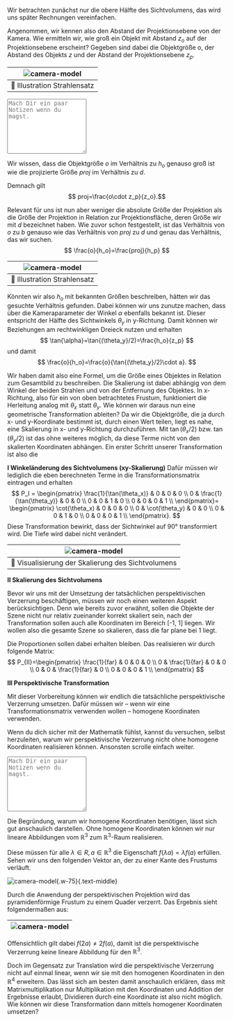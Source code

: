 
Wir betrachten zunächst nur die obere Hälfte des Sichtvolumens, das wird uns später Rechnungen vereinfachen.

Angenommen, wir kennen also den Abstand der Projektionsebene von der Kamera. Wie ermitteln wir, wie groß ein Objekt mit Abstand $z_o$ auf der Projektionsebene erscheint? Gegeben sind dabei die Objektgröße o, der Abstand des Objekts $z$ und der Abstand der Projektionsebene $z_p$.

| ![camera-model](./strahlensatz1.jpg?as=webp) |
| :--------------: |
| :jigsaw: Illustration Strahlensatz |


<textarea class = 'notes' rows = '8' placeholder = 'Mach Dir ein paar Notizen wenn du magst.'></textarea> 

Wir wissen, dass die Objektgröße $o$ im Verhältnis zu $h_o$ genauso groß ist wie die projizierte Größe $proj$ im Verhältnis zu $d$.

Demnach gilt $$
proj=\frac{o\cdot z_p}{z_o}.$$

Relevant für uns ist nun aber weniger die absolute Größe der Projektion als die Größe der Projektion in Relation zur Projektionsfläche, deren Größe wir mit $d$ bezeichnet haben.
Wie zuvor schon festgestellt, ist das Verhältnis von $o$ zu $b$ genauso wie das Verhältnis von $proj$ zu $d$ und genau das Verhältnis, das wir suchen.
$$
\frac{o}{h_o}=\frac{proj}{h_p}
$$

| ![camera-model](./strahlensatz2.jpg?as=webp) |
| :--------------: |
| :jigsaw: Illustration Strahlensatz |

Könnten wir also $h_o$ mit bekannten Größen beschreiben, hätten wir das gesuchte Verhältnis gefunden. Dabei können wir uns zunutze machen, dass über die Kameraparameter der Winkel $\alpha$ ebenfalls bekannt ist. Dieser entspricht der Hälfte des Sichtwinkels $\theta_y$ in y-Richtung. Damit können wir Beziehungen am rechtwinkligen Dreieck nutzen und erhalten$$
\tan{\alpha}=\tan{(\theta_y}/2)=\frac{h_o}{z_p}
$$ und damit $$
\frac{o}{h_o}=\frac{o}{\tan{(\theta_y}/2)\cdot a}.
$$

Wir haben damit also eine Formel, um die Größe eines Objektes in Relation zum Gesamtbild zu beschreiben. Die Skalierung ist dabei abhängig von dem Winkel der beiden Strahlen und von der Entfernung des Objektes. In x-Richtung, also für ein von oben betrachtetes Frustum, funktioniert die Herleitung analog mit $\theta_x$ statt $\theta_y$.
Wie können wir daraus nun eine geometrische Transformation ableiten?
Da wir die Objektgröße, die ja durch x- und y-Koordinate bestimmt ist, durch einen Wert teilen, liegt es nahe, eine Skalierung in x- und y-Richtung durchzuführen. Mit $\tan{(\theta_x}/2)$ bzw. $\tan{(\theta_y}/2)$ ist das ohne weiteres möglich, da diese Terme nicht von den skalierten Koordinaten abhängen. Ein erster Schritt unserer Transformation ist also die

**I Winkeländerung des Sichtvolumens (xy-Skalierung)**
Dafür müssen wir lediglich die eben berechneten Terme in die Transformationsmatrix eintragen und erhalten $$
                    P_I =
                    \begin{pmatrix}
                        \frac{1}{\tan(\theta_x)} & 0 & 0 & 0 \\
                        0 & \frac{1}{\tan(\theta_y)} & 0 & 0 \\
                        0 & 0 & 1 & 0 \\
                        0 & 0 & 0 & 1 \\
                    \end{pmatrix}=
                    \begin{pmatrix}
                        \cot(\theta_x) & 0 & 0 & 0 \\
                        0 & \cot(\theta_y) & 0 & 0 \\
                        0 & 0 & 1 & 0 \\
                        0 & 0 & 0 & 1 \\
                    \end{pmatrix}.
$$
Diese Transformation bewirkt, dass der Sichtwinkel auf 90° transformiert wird. Die Tiefe wird dabei nicht verändert.

| ![camera-model](./fov_scaling.png?as=webp) |
| :--------------: |
| :jigsaw: Visualisierung der Skalierung des Sichtvolumens |

**II Skalierung des Sichtvolumens**

Bevor wir uns mit der Umsetzung der tatsächlichen perspektivischen Verzerrung beschäftigen, müssen wir noch einen weiteren Aspekt berücksichtigen. Denn wie bereits zuvor erwähnt, sollen die Objekte der Szene nicht nur relativ zueinander korrekt skaliert sein, nach der Transformation sollen auch alle Koordinaten im Bereich [-1, 1] liegen. Wir wollen also die gesamte Szene so skalieren, dass die far plane bei 1 liegt.

Die Proportionen sollen dabei erhalten bleiben. Das realisieren wir durch folgende Matrix:$$
                    P_{II}=\begin{pmatrix}
                        \frac{1}{far} & 0 & 0 & 0 \\
                        0 & \frac{1}{far} & 0 & 0 \\
                        0 & 0 & \frac{1}{far} & 0 \\
                        0 & 0 & 0 & 1 \\
                    \end{pmatrix}
$$

**III Perspektivische Transformation**

Mit dieser Vorbereitung können wir endlich die tatsächliche perspektivische Verzerrung umsetzen.
Dafür müssen wir – wenn wir eine Transformationsmatrix verwenden wollen – homogene Koordinaten verwenden.

Wenn du dich sicher mit der Mathematik fühlst, kannst du versuchen, selbst herzuleiten, warum wir perspektivische Verzerrung nicht ohne homogene Koordinaten realisieren können. Ansonsten scrolle einfach weiter.
<textarea class = 'notes' rows = '8' placeholder = 'Mach Dir ein paar Notizen wenn du magst.'></textarea>

Die Begründung, warum wir homogene Koordinaten benötigen, lässt sich gut anschaulich darstellen. Ohne homogene Koordinaten können wir nur lineare Abbildungen vom $\mathbb{R}^3$ zum $\mathbb{R}^3$-Raum realisieren.

Diese müssen für alle $\lambda\in R,a\in \mathbb{R}^3$ die Eigenschaft $f\left(\lambda a\right)=\lambda f\left(a\right)$ erfüllen. Sehen wir uns den folgenden Vektor an, der zu einer Kante des Frustums verläuft.

![camera-model](./homogenous1.jpg?as=webp){.w-75}{.text-middle}

Durch die Anwendung der perspektivischen Projektion wird das pyramidenförmige Frustum zu einem Quader verzerrt. Das Ergebnis sieht folgendermaßen aus:

| ![camera-model](./homogenous2.jpg?as=webp) |
| :--------------: |

Offensichtlich gilt dabei $f\left(2a\right)\neq2f\left(a\right)$, damit ist die perspektivische Verzerrung keine lineare Abbildung für den $\mathbb{R}^3$.

Doch im Gegensatz zur Translation wird die perspektivische Verzerrung nicht auf einmal linear, wenn wir sie mit den homogenen Koordinaten in den $\mathbb{R}^4$ erweitern. Das lässt sich am besten damit anschaulich erklären, dass mit Matrixmultiplikation nur Multiplikation mit den Koordinaten und Addition der Ergebnisse erlaubt, Dividieren durch eine Koordinate ist also nicht möglich. Wie können wir diese Transformation dann mittels homogener Koordinaten umsetzen?
